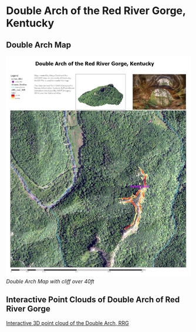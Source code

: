 # Double Arch of the Red River Gorge, Kentucky 
## Double Arch Map
![Double Arch Map in Red River Gorge](../graphics/double_arch_RRG_map.jpg)
*Double Arch Map with cliff over 40ft*

## Interactive Point Clouds of Double Arch of Red River Gorge
[Interactive 3D point cloud of the Double Arch, RRG](http://127.0.0.1:5500/rrg/elevation/potree/)

